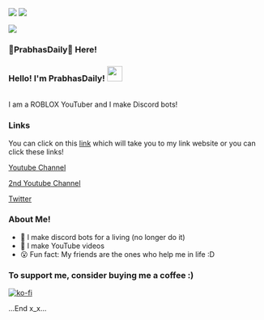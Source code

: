 ![](https://img.shields.io/discord/941321675046285382?color=%237289DA&label=Discord%20Server&style=for-the-badge) ![](https://img.shields.io/youtube/channel/subscribers/UC7D7XbmCYJLinFMonBEnd0Q?color=%23FF0000&label=SUBSCRIBE%21&logo=Subscribe%20widget&style=for-the-badge)

![](https://komarev.com/ghpvc/?username=PrabhasDaily&color=red)

### 🥓PrabhasDaily🥓 Here!
### Hello! I'm PrabhasDaily! <img src="https://raw.githubusercontent.com/MartinHeinz/MartinHeinz/master/wave.gif" width="30px">

<br> I am a ROBLOX YouTuber and I make Discord bots! <br/>


### Links
You can click on this [link](https://links.prabhasdaily.repl.co/) which will take you to my link website or you can click these links!

[Youtube Channel](https://www.bit.ly/prabhasdaily)

[2nd Youtube Channel](https://www.bit.ly/randomdaily)

[Twitter](https://www.twitter.com/PrabhasDaily)

### About Me!
- 🤖 I make discord bots for a living (no longer do it)
- 🎥 I make YouTube videos
- 😮 Fun fact: My friends are the ones who help me in life :D

### To support me, consider buying me a coffee :)
[![ko-fi](https://ko-fi.com/img/githubbutton_sm.svg)](https://ko-fi.com/L3L144FWU)

...End x_x...
